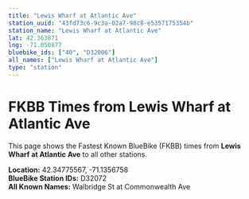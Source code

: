 ```yaml
---
title: "Lewis Wharf at Atlantic Ave"
station_uuid: "43fd73c6-9c3a-02a7-98c8-e5357175354b"
station_name: "Lewis Wharf at Atlantic Ave"
lat: 42.363871
lng: -71.050877
bluebike_ids: ["40", "D32006"]
all_names: ["Lewis Wharf at Atlantic Ave"]
type: "station"
---
```


# FKBB Times from Lewis Wharf at Atlantic Ave

This page shows the Fastest Known BlueBike (FKBB) times from **Lewis Wharf at Atlantic Ave** to all other stations.

**Location:** 42.34775567, -71.1356758  
**BlueBike Station IDs:** D32072  
**All Known Names:** Walbridge St at Commonwealth Ave

